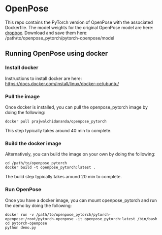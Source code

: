 # OpenPose
This repo contains the PyTorch version of OpenPose with the associated Dockerfile. The model weights for the original OpenPose model are here: [dropbox](https://www.dropbox.com/sh/7xbup2qsn7vvjxo/AABWFksdlgOMXR_r5v3RwKRYa?dl=0). Download and save them here:  /path/to/openpose_pytorch/pytorch-openpose/model

## Running OpenPose using docker

### Install docker
Instructions to install docker are here:
https://docs.docker.com/install/linux/docker-ce/ubuntu/

### Pull the image
Once docker is installed, you can pull the openpose_pytorch image by doing the following:
```
docker pull prajwalchidananda/openpose_pytorch
```
This step typically takes around 40 min to complete.

### Build the docker image
Alternatively, you can build the image on your own by doing the following:
```
cd /path/to/openpose_pytorch
docker build -t openpose_pytorch:latest .
```
The build step typically takes around 20 min to complete.

### Run OpenPose
Once you have a docker image, you can mount openpose_pytorch and run the demo by doing the following:
```
docker run -v /path/to/openpose_pytorch/pytorch-openpose:/root/pytorch-openpose -it openpose_pytorch:latest /bin/bash
cd pytorch-openpose
python demo.py
```

